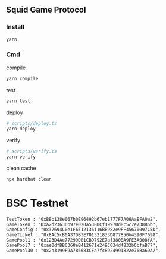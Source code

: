 ## Squid Game Protocol
### Install
```sh
yarn
```
### Cmd
compile
```sh
yarn compile
```
test
```sh
yarn test
```
deploy

```sh
# scripts/deploy.ts
yarn deploy
```
verify
```sh
# scripts/verify.ts
yarn verify
```
clean cache
```sh
npx hardhat clean
```


# BSC Testnet
```
TestToken : "0xBBb138e067b0E96492b67eb1777F7A06AaEFA0a2",
GameToken : "0xa2d23636b97e020a53B0Cf19970d8c5c7e738B5b",
GameConfig : "0x37694C0e1F6512136116BE982e9FF45670097C5D",
GameTicket : "0x8Ac5cB0A37DB3E701321833D877850b4390F7698",
GamePool1 : "0x123D4Ae77299DB1CBD792E7af380BA9FE3A008fA",
GamePool7 : "0xae0dfBB0368eB412671e249C034d4B32b6bfaB77",
GamePool30 : "0x2a3199F9A786683CFa7fc8924991822e76Ba6DA2",
```